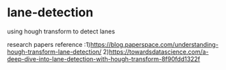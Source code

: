 # lane-detection
using hough transform to detect lanes





research papers reference :1)https://blog.paperspace.com/understanding-hough-transform-lane-detection/ 2)https://towardsdatascience.com/a-deep-dive-into-lane-detection-with-hough-transform-8f90fdd1322f
